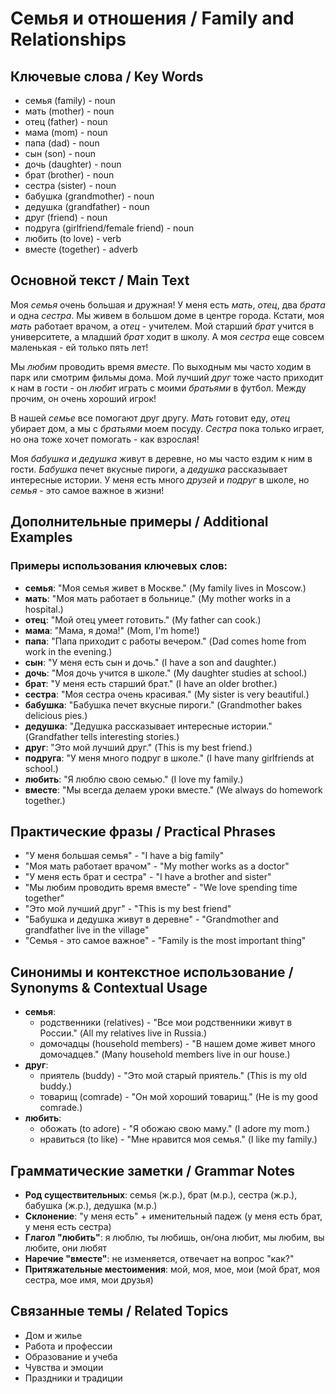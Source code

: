 # Семья и отношения / Family and Relationships

## Ключевые слова / Key Words
- семья (family) - noun
- мать (mother) - noun
- отец (father) - noun
- мама (mom) - noun
- папа (dad) - noun
- сын (son) - noun
- дочь (daughter) - noun
- брат (brother) - noun
- сестра (sister) - noun
- бабушка (grandmother) - noun
- дедушка (grandfather) - noun
- друг (friend) - noun
- подруга (girlfriend/female friend) - noun
- любить (to love) - verb
- вместе (together) - adverb

## Основной текст / Main Text

Моя *семья* очень большая и дружная! У меня есть *мать*, *отец*, два *брата* и одна *сестра*. Мы живем в большом доме в центре города. Кстати, моя *мать* работает врачом, а *отец* - учителем. Мой старший *брат* учится в университете, а младший *брат* ходит в школу. А моя *сестра* еще совсем маленькая - ей только пять лет!

Мы *любим* проводить время *вместе*. По выходным мы часто ходим в парк или смотрим фильмы дома. Мой лучший *друг* тоже часто приходит к нам в гости - он *любит* играть с моими *братьями* в футбол. Между прочим, он очень хороший игрок!

В нашей *семье* все помогают друг другу. *Мать* готовит еду, *отец* убирает дом, а мы с *братьями* моем посуду. *Сестра* пока только играет, но она тоже хочет помогать - как взрослая!

Моя *бабушка* и *дедушка* живут в деревне, но мы часто ездим к ним в гости. *Бабушка* печет вкусные пироги, а *дедушка* рассказывает интересные истории. У меня есть много *друзей* и *подруг* в школе, но *семья* - это самое важное в жизни!

## Дополнительные примеры / Additional Examples

### Примеры использования ключевых слов:
- **семья**: "Моя семья живет в Москве." (My family lives in Moscow.)
- **мать**: "Моя мать работает в больнице." (My mother works in a hospital.)
- **отец**: "Мой отец умеет готовить." (My father can cook.)
- **мама**: "Мама, я дома!" (Mom, I'm home!)
- **папа**: "Папа приходит с работы вечером." (Dad comes home from work in the evening.)
- **сын**: "У меня есть сын и дочь." (I have a son and daughter.)
- **дочь**: "Моя дочь учится в школе." (My daughter studies at school.)
- **брат**: "У меня есть старший брат." (I have an older brother.)
- **сестра**: "Моя сестра очень красивая." (My sister is very beautiful.)
- **бабушка**: "Бабушка печет вкусные пироги." (Grandmother bakes delicious pies.)
- **дедушка**: "Дедушка рассказывает интересные истории." (Grandfather tells interesting stories.)
- **друг**: "Это мой лучший друг." (This is my best friend.)
- **подруга**: "У меня много подруг в школе." (I have many girlfriends at school.)
- **любить**: "Я люблю свою семью." (I love my family.)
- **вместе**: "Мы всегда делаем уроки вместе." (We always do homework together.)

## Практические фразы / Practical Phrases

- "У меня большая семья" - "I have a big family"
- "Моя мать работает врачом" - "My mother works as a doctor"
- "У меня есть брат и сестра" - "I have a brother and sister"
- "Мы любим проводить время вместе" - "We love spending time together"
- "Это мой лучший друг" - "This is my best friend"
- "Бабушка и дедушка живут в деревне" - "Grandmother and grandfather live in the village"
- "Семья - это самое важное" - "Family is the most important thing"

## Синонимы и контекстное использование / Synonyms & Contextual Usage

- **семья**: 
  - родственники (relatives) - "Все мои родственники живут в России." (All my relatives live in Russia.)
  - домочадцы (household members) - "В нашем доме живет много домочадцев." (Many household members live in our house.)
- **друг**: 
  - приятель (buddy) - "Это мой старый приятель." (This is my old buddy.)
  - товарищ (comrade) - "Он мой хороший товарищ." (He is my good comrade.)
- **любить**: 
  - обожать (to adore) - "Я обожаю свою маму." (I adore my mom.)
  - нравиться (to like) - "Мне нравится моя семья." (I like my family.)

## Грамматические заметки / Grammar Notes

- **Род существительных**: семья (ж.р.), брат (м.р.), сестра (ж.р.), бабушка (ж.р.), дедушка (м.р.)
- **Склонение**: "у меня есть" + именительный падеж (у меня есть брат, у меня есть сестра)
- **Глагол "любить"**: я люблю, ты любишь, он/она любит, мы любим, вы любите, они любят
- **Наречие "вместе"**: не изменяется, отвечает на вопрос "как?"
- **Притяжательные местоимения**: мой, моя, мое, мои (мой брат, моя сестра, мое имя, мои друзья)

## Связанные темы / Related Topics

- Дом и жилье
- Работа и профессии
- Образование и учеба
- Чувства и эмоции
- Праздники и традиции
